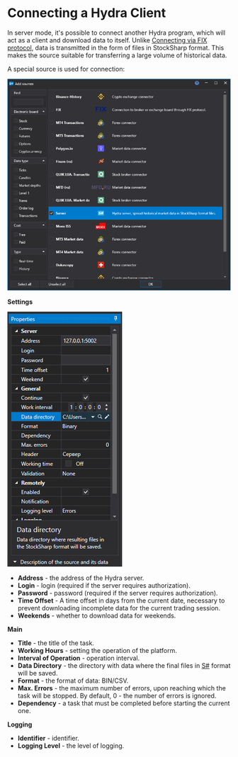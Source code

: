 # Connecting a Hydra Client

In server mode, it's possible to connect another Hydra program, which will act as a client and download data to itself. Unlike [Connecting via FIX protocol](fix_fast_connectivity.md), data is transmitted in the form of files in StockSharp format. This makes the source suitable for transferring a large volume of historical data.

A special source is used for connection:

![hydra tasks server](../../../images/hydratasksserver_1.png)

**Settings**

![hydra tasks server](../../../images/hydratasksserver_2.png)

- **Address** - the address of the Hydra server.
- **Login** - login (required if the server requires authorization).
- **Password** - password (required if the server requires authorization).
- **Time Offset** - A time offset in days from the current date, necessary to prevent downloading incomplete data for the current trading session.
- **Weekends** - whether to download data for weekends.

**Main**

- **Title** - the title of the task.
- **Working Hours** - setting the operation of the platform.
- **Interval of Operation** - operation interval.
- **Data Directory** - the directory with data where the final files in [S#](../../api.md) format will be saved.
- **Format** - the format of data: BIN/CSV.
- **Max. Errors** - the maximum number of errors, upon reaching which the task will be stopped. By default, 0 - the number of errors is ignored.
- **Dependency** - a task that must be completed before starting the current one.

**Logging**

- **Identifier** - identifier.
- **Logging Level** - the level of logging.